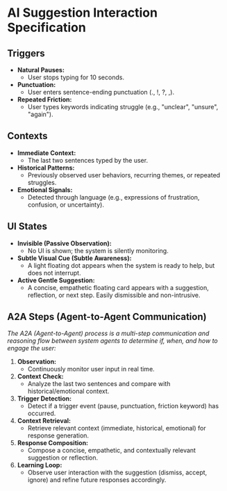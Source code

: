 # AI Suggestion Interaction Specification

## Triggers
- **Natural Pauses:**
  - User stops typing for 10 seconds.
- **Punctuation:**
  - User enters sentence-ending punctuation (., !, ?, ,).
- **Repeated Friction:**
  - User types keywords indicating struggle (e.g., "unclear", "unsure", "again").

## Contexts
- **Immediate Context:**
  - The last two sentences typed by the user.
- **Historical Patterns:**
  - Previously observed user behaviors, recurring themes, or repeated struggles.
- **Emotional Signals:**
  - Detected through language (e.g., expressions of frustration, confusion, or uncertainty).

## UI States
- **Invisible (Passive Observation):**
  - No UI is shown; the system is silently monitoring.
- **Subtle Visual Cue (Subtle Awareness):**
  - A light floating dot appears when the system is ready to help, but does not interrupt.
- **Active Gentle Suggestion:**
  - A concise, empathetic floating card appears with a suggestion, reflection, or next step. Easily dismissible and non-intrusive.

## A2A Steps (Agent-to-Agent Communication)
*The A2A (Agent-to-Agent) process is a multi-step communication and reasoning flow between system agents to determine if, when, and how to engage the user:*

1. **Observation:**
   - Continuously monitor user input in real time.
2. **Context Check:**
   - Analyze the last two sentences and compare with historical/emotional context.
3. **Trigger Detection:**
   - Detect if a trigger event (pause, punctuation, friction keyword) has occurred.
4. **Context Retrieval:**
   - Retrieve relevant context (immediate, historical, emotional) for response generation.
5. **Response Composition:**
   - Compose a concise, empathetic, and contextually relevant suggestion or reflection.
6. **Learning Loop:**
   - Observe user interaction with the suggestion (dismiss, accept, ignore) and refine future responses accordingly. 
